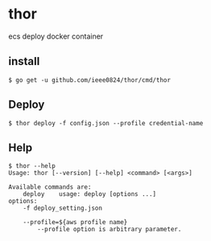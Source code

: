 # thor
ecs deploy docker container

## install
```
$ go get -u github.com/ieee0824/thor/cmd/thor
```

## Deploy
```
$ thor deploy -f config.json --profile credential-name
```

## Help

```
$ thor --help
Usage: thor [--version] [--help] <command> [<args>]

Available commands are:
    deploy    usage: deploy [options ...]
options:
    -f deploy_setting.json

    --profile=${aws profile name}
        --profile option is arbitrary parameter.
```
